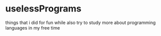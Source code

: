 # uselessPrograms
things that i did for fun while also try to study more about programming languages in my free time
